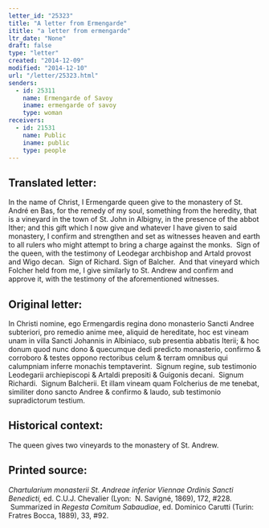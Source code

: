 ```yaml
---
letter_id: "25323"
title: "A letter from Ermengarde"
ititle: "a letter from ermengarde"
ltr_date: "None"
draft: false
type: "letter"
created: "2014-12-09"
modified: "2014-12-10"
url: "/letter/25323.html"
senders:
  - id: 25311
    name: Ermengarde of Savoy
    iname: ermengarde of savoy
    type: woman
receivers:
  - id: 21531
    name: Public
    iname: public
    type: people
---
```

<h2> Translated letter:</h2><p>In the name of Christ, I Ermengarde queen give to the monastery of St. Andr<span>é en Bas</span>, for the remedy of my soul, something from the heredity, that is a vineyard in the town of St. John in Albigny, in the presence of the abbot Ither; and this gift which I now give and whatever I have given to said monastery, I confirm and strengthen and set as witnesses heaven and earth to all rulers who might attempt to bring a charge against the monks. &nbsp;Sign of the queen, with the testimony of Leodegar archbishop and Artald provost and Wigo decan. &nbsp;Sign of Richard. Sign of Balcher. &nbsp;And that vineyard which Folcher held from me, I give similarly to St. Andrew and confirm and approve it, with the testimony of the aforementioned witnesses.</p><h2 class="mt-4"> Original letter:</h2><p>In Christi nomine, ego Ermengardis regina dono monasterio Sancti Andree subteriori, pro remedio anime mee, aliquid de hereditate, hoc est vineam unam in villa Sancti Johannis in Albiniaco, sub presentia abbatis Iterii; &amp; hoc donum quod nunc dono &amp; quecumque dedi predicto monasterio, confirmo &amp; corroboro &amp; testes oppono rectoribus celum &amp; terram omnibus qui calumpniam inferre monachis temptaverint.&nbsp; Signum regine, sub testimonio Leodegarii archiepiscopi &amp; Artaldi prepositi &amp; Guigonis decani.&nbsp; Signum Richardi.&nbsp; Signum Balcherii. Et illam vineam quam Folcherius de me tenebat, similiter dono sancto Andree &amp; confirmo &amp; laudo, sub testimonio supradictorum testium.</p><h2 class="mt-4"> Historical context:</h2><p>The queen gives two vineyards to the monastery of St. Andrew.</p><h2 class="mt-4"> Printed source:</h2><p><em>Chartularium monasterii St. Andreae inferior Viennae Ordinis Sancti Benedicti,</em> ed. C.U.J. Chevalier (Lyon:&nbsp; N. Savigné, 1869), 172, #228. &nbsp;Summarized in&nbsp;<i><span>Regesta Comitum Sabaudiae</span></i><span>, ed. Dominico Carutti (Turin:&nbsp; Fratres Bocca, 1889), 33, #92.</span>&nbsp;</p>